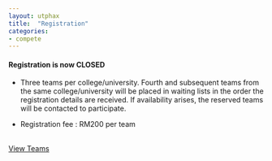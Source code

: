 ```yaml
---
layout: utphax
title:  "Registration"
categories:
- compete
---
```

<h4>Registration is now CLOSED</h4>

* Three teams per college/university. Fourth and subsequent teams from the same college/university will be placed in waiting lists in the order the registration details are received. If availability arises, the reserved teams will be contacted to participate.

* Registration fee : RM200 per team


<p><br/><a href="{{ "/compete/participants/" | prepend: site.baseurl }}" class="btn btn-theme">View Teams</a></p>
